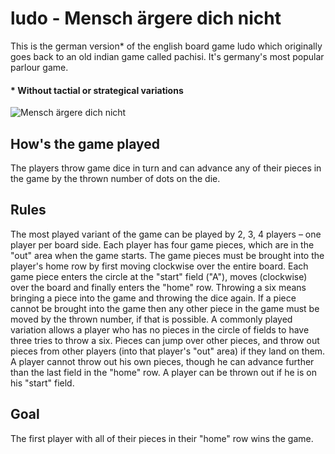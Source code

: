 # ludo - Mensch ärgere dich nicht

This is the german version* of the english board game ludo which originally goes back to an old indian game called pachisi. It's germany's most popular parlour game.

#### * Without tactial or strategical variations

![Mensch ärgere dich nicht](./assets/mädn1929.jpg)

## How's the game played
The players throw game dice in turn and can advance any of their pieces in the game by the thrown number of dots on the die.

## Rules
The most played variant of the game can be played by 2, 3, 4 players – one player per board side.
Each player has four game pieces, which are in the "out" area when the game starts.
The game pieces must be brought into the player's home row by first moving clockwise over the entire board.
Each game piece enters the circle at the "start" field ("A"), moves (clockwise) over the board and finally enters the "home" row.
Throwing a six means bringing a piece into the game and throwing the dice again. 
If a piece cannot be brought into the game then any other piece in the game must be moved by the thrown number, if that is possible. A commonly played variation allows a player who has no pieces in the circle of fields to have three tries to throw a six.
Pieces can jump over other pieces, and throw out pieces from other players (into that player's "out" area) if they land on them. A player cannot throw out his own pieces, though he can advance further than the last field in the "home" row. A player can be thrown out if he is on his "start" field.

## Goal
The first player with all of their pieces in their "home" row wins the game.
